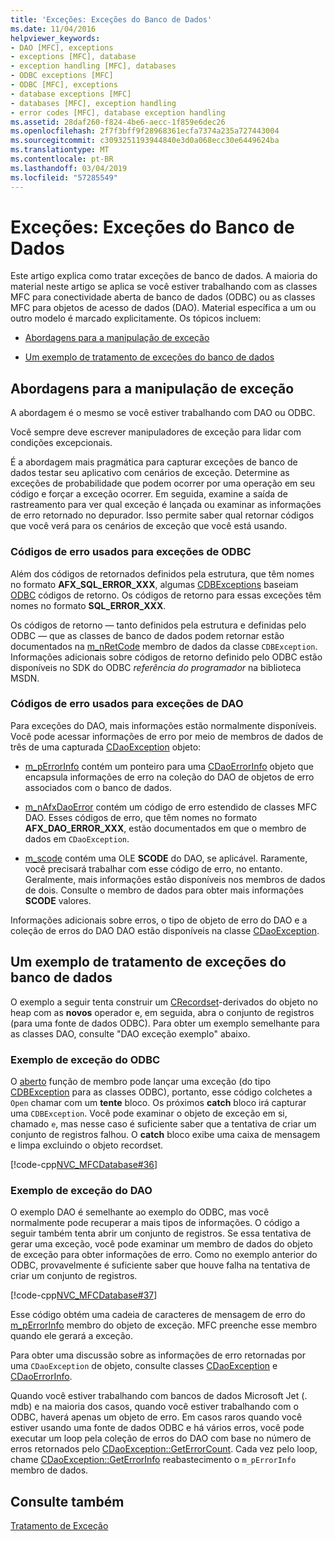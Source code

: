 ```yaml
---
title: 'Exceções: Exceções do Banco de Dados'
ms.date: 11/04/2016
helpviewer_keywords:
- DAO [MFC], exceptions
- exceptions [MFC], database
- exception handling [MFC], databases
- ODBC exceptions [MFC]
- ODBC [MFC], exceptions
- database exceptions [MFC]
- databases [MFC], exception handling
- error codes [MFC], database exception handling
ms.assetid: 28daf260-f824-4be6-aecc-1f859e6dec26
ms.openlocfilehash: 2f7f3bff9f28968361ecfa7374a235a727443004
ms.sourcegitcommit: c3093251193944840e3d0a068ecc30e6449624ba
ms.translationtype: MT
ms.contentlocale: pt-BR
ms.lasthandoff: 03/04/2019
ms.locfileid: "57285549"
---
```

# <a name="exceptions-database-exceptions"></a>Exceções: Exceções do Banco de Dados

Este artigo explica como tratar exceções de banco de dados. A maioria do material neste artigo se aplica se você estiver trabalhando com as classes MFC para conectividade aberta de banco de dados (ODBC) ou as classes MFC para objetos de acesso de dados (DAO). Material específica a um ou outro modelo é marcado explicitamente. Os tópicos incluem:

- [Abordagens para a manipulação de exceção](#_core_approaches_to_exception_handling)

- [Um exemplo de tratamento de exceções do banco de dados](#_core_a_database_exception.2d.handling_example)

##  <a name="_core_approaches_to_exception_handling"></a> Abordagens para a manipulação de exceção

A abordagem é o mesmo se você estiver trabalhando com DAO ou ODBC.

Você sempre deve escrever manipuladores de exceção para lidar com condições excepcionais.

É a abordagem mais pragmática para capturar exceções de banco de dados testar seu aplicativo com cenários de exceção. Determine as exceções de probabilidade que podem ocorrer por uma operação em seu código e forçar a exceção ocorrer. Em seguida, examine a saída de rastreamento para ver qual exceção é lançada ou examinar as informações de erro retornado no depurador. Isso permite saber qual retornar códigos que você verá para os cenários de exceção que você está usando.

### <a name="error-codes-used-for-odbc-exceptions"></a>Códigos de erro usados para exceções de ODBC

Além dos códigos de retornados definidos pela estrutura, que têm nomes no formato **AFX_SQL_ERROR_XXX**, algumas [CDBExceptions](../mfc/reference/cdbexception-class.md) baseiam [ODBC](../data/odbc/odbc-basics.md) códigos de retorno. Os códigos de retorno para essas exceções têm nomes no formato **SQL_ERROR_XXX**.

Os códigos de retorno — tanto definidos pela estrutura e definidas pelo ODBC — que as classes de banco de dados podem retornar estão documentados na [m_nRetCode](../mfc/reference/cdbexception-class.md#m_nretcode) membro de dados da classe `CDBException`. Informações adicionais sobre códigos de retorno definido pelo ODBC estão disponíveis no SDK do ODBC *referência do programador* na biblioteca MSDN.

### <a name="error-codes-used-for-dao-exceptions"></a>Códigos de erro usados para exceções de DAO

Para exceções do DAO, mais informações estão normalmente disponíveis. Você pode acessar informações de erro por meio de membros de dados de três de uma capturada [CDaoException](../mfc/reference/cdaoexception-class.md) objeto:

- [m_pErrorInfo](../mfc/reference/cdaoexception-class.md#m_perrorinfo) contém um ponteiro para uma [CDaoErrorInfo](../mfc/reference/cdaoerrorinfo-structure.md) objeto que encapsula informações de erro na coleção do DAO de objetos de erro associados com o banco de dados.

- [m_nAfxDaoError](../mfc/reference/cdaoexception-class.md#m_nafxdaoerror) contém um código de erro estendido de classes MFC DAO. Esses códigos de erro, que têm nomes no formato **AFX_DAO_ERROR_XXX**, estão documentados em que o membro de dados em `CDaoException`.

- [m_scode](../mfc/reference/cdaoexception-class.md#m_scode) contém uma OLE **SCODE** do DAO, se aplicável. Raramente, você precisará trabalhar com esse código de erro, no entanto. Geralmente, mais informações estão disponíveis nos membros de dados de dois. Consulte o membro de dados para obter mais informações **SCODE** valores.

Informações adicionais sobre erros, o tipo de objeto de erro do DAO e a coleção de erros do DAO DAO estão disponíveis na classe [CDaoException](../mfc/reference/cdaoexception-class.md).

##  <a name="_core_a_database_exception.2d.handling_example"></a> Um exemplo de tratamento de exceções do banco de dados

O exemplo a seguir tenta construir um [CRecordset](../mfc/reference/crecordset-class.md)-derivados do objeto no heap com as **novos** operador e, em seguida, abra o conjunto de registros (para uma fonte de dados ODBC). Para obter um exemplo semelhante para as classes DAO, consulte "DAO exceção exemplo" abaixo.

### <a name="odbc-exception-example"></a>Exemplo de exceção do ODBC

O [aberto](../mfc/reference/crecordset-class.md#open) função de membro pode lançar uma exceção (do tipo [CDBException](../mfc/reference/cdbexception-class.md) para as classes ODBC), portanto, esse código colchetes a `Open` chamar com um **tente** bloco. Os próximos **catch** bloco irá capturar uma `CDBException`. Você pode examinar o objeto de exceção em si, chamado `e`, mas nesse caso é suficiente saber que a tentativa de criar um conjunto de registros falhou. O **catch** bloco exibe uma caixa de mensagem e limpa excluindo o objeto recordset.

[!code-cpp[NVC_MFCDatabase#36](../mfc/codesnippet/cpp/exceptions-database-exceptions_1.cpp)]

### <a name="dao-exception-example"></a>Exemplo de exceção do DAO

O exemplo DAO é semelhante ao exemplo do ODBC, mas você normalmente pode recuperar a mais tipos de informações. O código a seguir também tenta abrir um conjunto de registros. Se essa tentativa de gerar uma exceção, você pode examinar um membro de dados do objeto de exceção para obter informações de erro. Como no exemplo anterior do ODBC, provavelmente é suficiente saber que houve falha na tentativa de criar um conjunto de registros.

[!code-cpp[NVC_MFCDatabase#37](../mfc/codesnippet/cpp/exceptions-database-exceptions_2.cpp)]

Esse código obtém uma cadeia de caracteres de mensagem de erro do [m_pErrorInfo](../mfc/reference/cdaoexception-class.md#m_perrorinfo) membro do objeto de exceção. MFC preenche esse membro quando ele gerará a exceção.

Para obter uma discussão sobre as informações de erro retornadas por uma `CDaoException` de objeto, consulte classes [CDaoException](../mfc/reference/cdaoexception-class.md) e [CDaoErrorInfo](../mfc/reference/cdaoerrorinfo-structure.md).

Quando você estiver trabalhando com bancos de dados Microsoft Jet (. mdb) e na maioria dos casos, quando você estiver trabalhando com o ODBC, haverá apenas um objeto de erro. Em casos raros quando você estiver usando uma fonte de dados ODBC e há vários erros, você pode executar um loop pela coleção de erros do DAO com base no número de erros retornados pelo [CDaoException::GetErrorCount](../mfc/reference/cdaoexception-class.md#geterrorcount). Cada vez pelo loop, chame [CDaoException::GetErrorInfo](../mfc/reference/cdaoexception-class.md#geterrorinfo) reabastecimento o `m_pErrorInfo` membro de dados.

## <a name="see-also"></a>Consulte também

[Tratamento de Exceção](../mfc/exception-handling-in-mfc.md)
